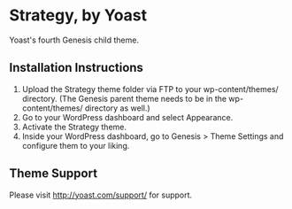 Strategy, by Yoast
=====================

Yoast's fourth Genesis child theme.

Installation Instructions
-------------------------

1. Upload the Strategy theme folder via FTP to your wp-content/themes/ directory. (The Genesis parent theme needs to be in the wp-content/themes/ directory as well.)
2. Go to your WordPress dashboard and select Appearance.
3. Activate the Strategy theme.
4. Inside your WordPress dashboard, go to Genesis > Theme Settings and configure them to your liking.

Theme Support
-------------

Please visit http://yoast.com/support/ for support.
